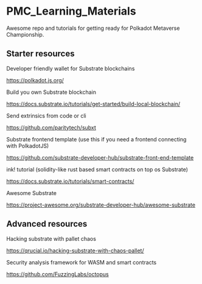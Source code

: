 # PMC_Learning_Materials
Awesome repo and tutorials for getting ready for Polkadot Metaverse Championship.

## Starter resources
Developer friendly wallet for Substrate blockchains

https://polkadot.js.org/

Build you own Substrate blockchain

https://docs.substrate.io/tutorials/get-started/build-local-blockchain/

Send extrinsics from code or cli

https://github.com/paritytech/subxt

Substrate frontend template (use this if you need a frontend connecting with PolkadotJS)

https://github.com/substrate-developer-hub/substrate-front-end-template

ink! tutorial (solidity-like rust based smart contracts on top os Substrate)

https://docs.substrate.io/tutorials/smart-contracts/

Awesome Substrate

https://project-awesome.org/substrate-developer-hub/awesome-substrate


## Advanced resources
Hacking substrate with pallet chaos

https://qrucial.io/hacking-substrate-with-chaos-pallet/

Security analysis framework for WASM and smart contracts

https://github.com/FuzzingLabs/octopus